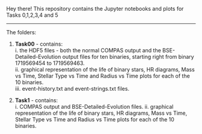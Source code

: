 
Hey there! 
This repository contains the Jupyter notebooks and plots for Tasks 0,1,2,3,4 and 5
***
The folders:
1. **Task00** - contains: <br>
  i. the HDF5 files - both the normal COMPAS output and the BSE-Detailed-Evolution output files for ten binaries, starting right from binary 1719569454 to 1719569463. <br>
  ii. graphical representation of the life of binary stars, HR diagrams, Mass vs Time, Stellar Type vs Time and Radius vs Time plots for each of the 10 binaries. <br>
  iii. event-history.txt and event-strings.txt files. <br>

3. **Task1** - contains: <br>
  i. COMPAS output and BSE-Detailed-Evolution files.
  ii. graphical representation of the life of binary stars, HR diagrams, Mass vs Time, Stellar Type vs Time and Radius vs Time plots for each of the 10 binaries. <br>
